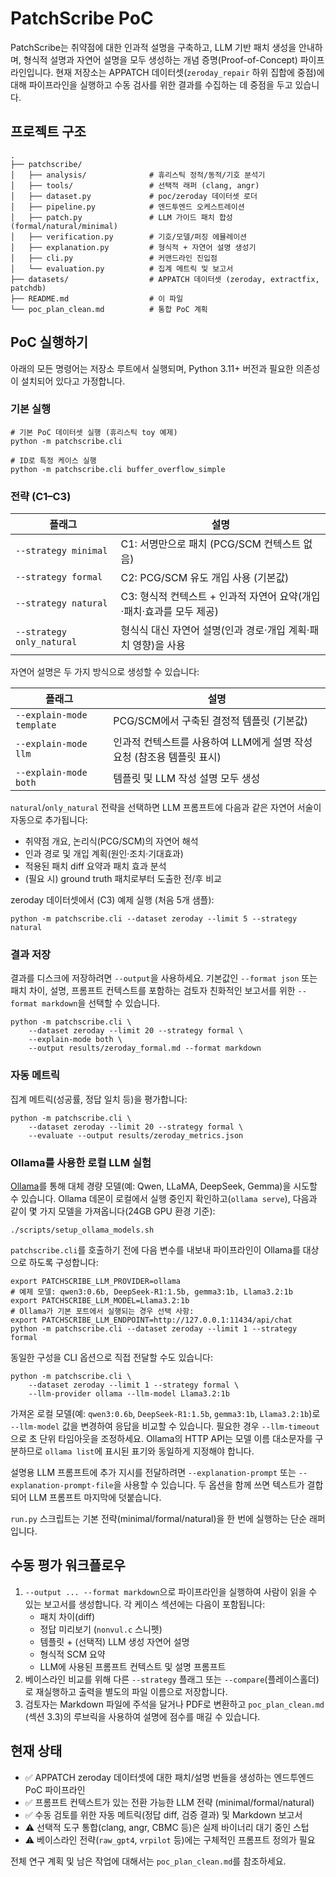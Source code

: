 # PatchScribe PoC

PatchScribe는 취약점에 대한 인과적 설명을 구축하고, LLM 기반 패치 생성을 안내하며, 
형식적 설명과 자연어 설명을 모두 생성하는 개념 증명(Proof-of-Concept) 파이프라인입니다. 
현재 저장소는 APPATCH 데이터셋(`zeroday_repair` 하위 집합에 중점)에 대해 파이프라인을 
실행하고 수동 검사를 위한 결과를 수집하는 데 중점을 두고 있습니다.

## 프로젝트 구조

```
.
├── patchscribe/
│   ├── analysis/              # 휴리스틱 정적/동적/기호 분석기
│   ├── tools/                 # 선택적 래퍼 (clang, angr)
│   ├── dataset.py             # poc/zeroday 데이터셋 로더
│   ├── pipeline.py            # 엔드투엔드 오케스트레이션
│   ├── patch.py               # LLM 가이드 패치 합성 (formal/natural/minimal)
│   ├── verification.py        # 기호/모델/퍼징 에뮬레이션
│   ├── explanation.py         # 형식적 + 자연어 설명 생성기
│   ├── cli.py                 # 커맨드라인 진입점
│   └── evaluation.py          # 집계 메트릭 및 보고서
├── datasets/                  # APPATCH 데이터셋 (zeroday, extractfix, patchdb)
├── README.md                  # 이 파일
└── poc_plan_clean.md          # 통합 PoC 계획
```

## PoC 실행하기

아래의 모든 명령어는 저장소 루트에서 실행되며, Python 3.11+ 버전과 
필요한 의존성이 설치되어 있다고 가정합니다.

### 기본 실행

```
# 기본 PoC 데이터셋 실행 (휴리스틱 toy 예제)
python -m patchscribe.cli

# ID로 특정 케이스 실행
python -m patchscribe.cli buffer_overflow_simple
```

### 전략 (C1–C3)

| 플래그 | 설명 |
|------|-------------|
| `--strategy minimal` | C1: 서명만으로 패치 (PCG/SCM 컨텍스트 없음) |
| `--strategy formal`  | C2: PCG/SCM 유도 개입 사용 (기본값) |
| `--strategy natural` | C3: 형식적 컨텍스트 + 인과적 자연어 요약(개입·패치·효과를 모두 제공) |
| `--strategy only_natural` | 형식식 대신 자연어 설명(인과 경로·개입 계획·패치 영향)을 사용 |

자연어 설명은 두 가지 방식으로 생성할 수 있습니다:

| 플래그 | 설명 |
|------|-------------|
| `--explain-mode template` | PCG/SCM에서 구축된 결정적 템플릿 (기본값) |
| `--explain-mode llm`      | 인과적 컨텍스트를 사용하여 LLM에게 설명 작성 요청 (참조용 템플릿 표시) |
| `--explain-mode both`     | 템플릿 및 LLM 작성 설명 모두 생성 |

`natural`/`only_natural` 전략을 선택하면 LLM 프롬프트에 다음과 같은 자연어 서술이 자동으로
추가됩니다:
- 취약점 개요, 논리식(PCG/SCM)의 자연어 해석
- 인과 경로 및 개입 계획(원인·조치·기대효과)
- 적용된 패치 diff 요약과 패치 효과 분석
- (필요 시) ground truth 패치로부터 도출한 전/후 비교

zeroday 데이터셋에서 (C3) 예제 실행 (처음 5개 샘플):
```
python -m patchscribe.cli --dataset zeroday --limit 5 --strategy natural
```

### 결과 저장

결과를 디스크에 저장하려면 `--output`을 사용하세요. 기본값인 `--format json` 또는
패치 차이, 설명, 프롬프트 컨텍스트를 포함하는 검토자 친화적인 보고서를 위한
`--format markdown`을 선택할 수 있습니다.

```
python -m patchscribe.cli \
    --dataset zeroday --limit 20 --strategy formal \
    --explain-mode both \
    --output results/zeroday_formal.md --format markdown
```

### 자동 메트릭

집계 메트릭(성공률, 정답 일치 등)을 평가합니다:
```
python -m patchscribe.cli \
    --dataset zeroday --limit 20 --strategy formal \
    --evaluate --output results/zeroday_metrics.json
```

### Ollama를 사용한 로컬 LLM 실험

[Ollama](https://ollama.com/)를 통해 대체 경량 모델(예: Qwen, LLaMA, DeepSeek, Gemma)을 
시도할 수 있습니다. Ollama 데몬이 로컬에서 실행 중인지 확인하고(`ollama serve`), 
다음과 같이 몇 가지 모델을 가져옵니다(24GB GPU 환경 기준):

```
./scripts/setup_ollama_models.sh
```

`patchscribe.cli`를 호출하기 전에 다음 변수를 내보내 파이프라인이 Ollama를 
대상으로 하도록 구성합니다:

```
export PATCHSCRIBE_LLM_PROVIDER=ollama
# 예제 모델: qwen3:0.6b, DeepSeek-R1:1.5b, gemma3:1b, Llama3.2:1b
export PATCHSCRIBE_LLM_MODEL=Llama3.2:1b
# Ollama가 기본 포트에서 실행되는 경우 선택 사항:
export PATCHSCRIBE_LLM_ENDPOINT=http://127.0.0.1:11434/api/chat
python -m patchscribe.cli --dataset zeroday --limit 1 --strategy formal
```

동일한 구성을 CLI 옵션으로 직접 전달할 수도 있습니다:

```
python -m patchscribe.cli \
    --dataset zeroday --limit 1 --strategy formal \
    --llm-provider ollama --llm-model Llama3.2:1b
```

가져온 로컬 모델(예: `qwen3:0.6b`, `DeepSeek-R1:1.5b`, `gemma3:1b`, `Llama3.2:1b`)로 `--llm-model` 값을 
변경하여 응답을 비교할 수 있습니다. 필요한 경우 `--llm-timeout`으로 초 단위 타임아웃을 조정하세요.
Ollama의 HTTP API는 모델 이름 대소문자를 구분하므로 `ollama list`에 표시된 표기와 동일하게 지정해야 합니다.

설명용 LLM 프롬프트에 추가 지시를 전달하려면 `--explanation-prompt` 또는
`--explanation-prompt-file`을 사용할 수 있습니다. 두 옵션을 함께 쓰면 텍스트가 결합되어
LLM 프롬프트 마지막에 덧붙습니다.

`run.py` 스크립트는 기본 전략(minimal/formal/natural)을 한 번에 실행하는 단순 래퍼입니다.

## 수동 평가 워크플로우

1. `--output ... --format markdown`으로 파이프라인을 실행하여 사람이 읽을 수 있는 
   보고서를 생성합니다. 각 케이스 섹션에는 다음이 포함됩니다:
   - 패치 차이(diff)
   - 정답 미리보기 (`nonvul.c` 스니펫)
   - 템플릿 + (선택적) LLM 생성 자연어 설명
   - 형식적 SCM 요약
   - LLM에 사용된 프롬프트 컨텍스트 및 설명 프롬프트
2. 베이스라인 비교를 위해 다른 `--strategy` 플래그 또는 `--compare`(플레이스홀더)로 
   재실행하고 출력을 별도의 파일 이름으로 저장합니다.
3. 검토자는 Markdown 파일에 주석을 달거나 PDF로 변환하고 `poc_plan_clean.md` 
   (섹션 3.3)의 루브릭을 사용하여 설명에 점수를 매길 수 있습니다.

## 현재 상태

- ✅ APPATCH zeroday 데이터셋에 대한 패치/설명 번들을 생성하는 엔드투엔드 PoC 파이프라인
- ✅ 프롬프트 컨텍스트가 있는 전환 가능한 LLM 전략 (minimal/formal/natural)
- ✅ 수동 검토를 위한 자동 메트릭(정답 diff, 검증 결과) 및 Markdown 보고서
- ⚠️ 선택적 도구 통합(clang, angr, CBMC 등)은 실제 바이너리 대기 중인 스텁
- ⚠️ 베이스라인 전략(`raw_gpt4`, `vrpilot` 등)에는 구체적인 프롬프트 정의가 필요

전체 연구 계획 및 남은 작업에 대해서는 `poc_plan_clean.md`를 참조하세요.
